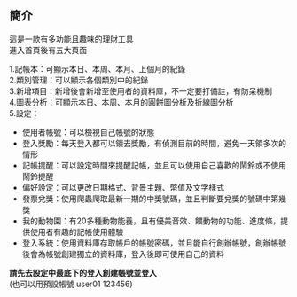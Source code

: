 ## 簡介
這是一款有多功能且趣味的理財工具  
進入首頁後有五大頁面  

1.記帳本：可顯示本日、本周、本月、上個月的紀錄  
2.類別管理：可以顯示各個類別中的紀錄  
3.新增項目：新增後會新增至使用者的資料庫，不一定要打備註，有防呆機制  
4.圖表分析：可顯示本日、本周、本月的圓餅圖分析及折線圖分析  
5.設定：  
+ 使用者帳號：可以檢視自己帳號的狀態  
+ 登入獎勵：每天登入都可以領去獎勵，有偵測目前的時間，避免一天領多次的情形  
+ 記帳提醒：可以設定時間來提醒記帳，並且可以使用自己喜歡的鬧鈴或不使用鬧鈴提醒  
+ 偏好設定：可以更改日期格式、背景主題、幣值及文字樣式  
+ 發票兌獎：使用爬蟲爬取最新一期的中獎號碼，並且判斷要兌獎的號碼中第幾獎  
+ 我的動物園：有20多種動物能養，且有優美音效、餵動物的功能、進度條，提供使用者有趣的記帳使用體驗  
+ 登入系統：使用資料庫存取帳戶的帳號密碼，並且能自行創辦帳號，創辦帳號後會為帳號創建獨立的資料庫，登入後即可使用自己的資料  


__請先去設定中最底下的登入創建帳號並登入__  
(也可以用預設帳號 user01  123456)
